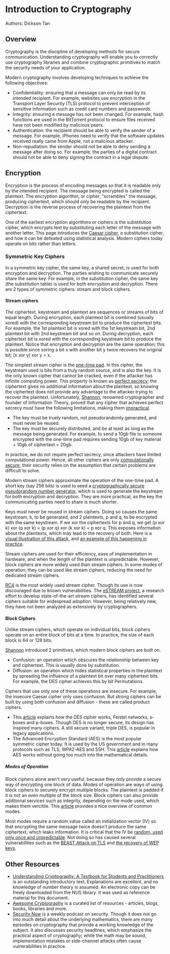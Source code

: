 # Introduction to Cryptography

Authors: Dickson Tan

## Overview

Cryptography is the discipline of developing methods for secure communication. 
Understanding cryptography will enable you to correctly use cryptography libraries and combine cryptographic primitives to match the security needs of your application.

Modern cryptography involves developing techniques to achieve the following objectives:

* Confidentiality: ensuring that a message can only be read by its intended recipient. For example, websites use encryption in the Transport Layer Security (TLS) protocol to prevent interception of sensitive information such as credit card numbers and passwords.
* Integrity: ensuring a message has not been changed. For example, hash functions are used in the BitTorrent protocol to ensure files received have not been modified by malicious peers.
* Authentication: the recipient should be able to verify the sender of a message. For example, iPhones need to verify that the software updates received really came from Apple, not a malicious attacker.
* Non-repudiation: the sender should not be able to deny sending a message after doing so. For example, the parties of a digital contract should not be able to deny signing the contract in a legal dispute.

## Encryption

Encryption is the process of encoding messages so that it is readable only by the intended recipient. The message being encrypted is called the plaintext. The encryption algorithm, or cipher, "scrambles" the message, producing ciphertext, which should only be readable by the recipient. Decryption is the reverse process of recovering the plaintext from the ciphertext.

One of the earliest encryption algorithms or ciphers is the substitution cipher, which encrypts text by substituting each letter of the message with another letter. This page introduces the [Caesar cipher](http://www.cs.trincoll.edu/~crypto/historical/caesar.html), a substitution cipher, and how it can be defeated using statistical analysis. 
Modern ciphers today operate on bits rather than letters.

### Symmetric Key Ciphers

In a symmetric key cipher, the same key, a shared secret, is used for both encryption and decryption.
The parties wishing to communicate securely share the same key. For example, in the substitution cipher, the same key (the substitution table) is used for both encryption and decryption.
There are 2 types of symmetric ciphers: stream and block ciphers.

#### Stream ciphers

The ciphertext, keystream and  plaintext are sequences or streams of bits of equal length. 
During encryption, each plaintext bit is combined (usually xored) with the corresponding keystream bit to produce the ciphertext bits. For example, the 1st plaintext bit is xored with the 1st keystream bit, 2nd plaintext bit with 2nd keystream bit and so on.
During decryption, each ciphertext bit is xored with the corresponding keystream bit to produce the plaintext.
Notice that encryption and decryption are the same operation; this is possible since xoring a bit x with another bit y twice recovers the original bit; (x xor y) xor y = x.

The simplest stream cipher is the [one-time pad](https://en.wikipedia.org/wiki/One-time_pad). In this cipher, the keystream used is bits from a truly random source, and is also the key.
It is the only known cipher that cannot be cracked, even if the attacker has infinite computing power.
This property is known as [perfect secrecy](https://crypto.stackexchange.com/questions/3896/simply-put-what-does-perfect-secrecy-mean); the ciphertext gives no additional information about the plaintext, so knowing the ciphertext does not provide any advantage to the attacker trying to recover the plaintext.
Unfortunately, [Shannon](https://www.scientificamerican.com/article/claude-e-shannon-founder/), renowned cryptographer and founder of Information Theory, proved that any cipher that achieves perfect secrecy must have the following limitations, making them [impractical](https://www.schneier.com/crypto-gram/archives/2002/1015.html#7).

* The key must be truely random, not pseudorandomly generated, and must never be reused.
* The key must be securely distributed, and be at least as long as the message being generated. For example, to send a 10gb file to someone encrypted with the one-time pad requires sending 10gb of key material + 10gb of ciphertext = 20gb.

In practice, we do not require perfect secrecy, since attackers have limited computational power. Hence, all other ciphers are only [computationally secure](https://en.wikipedia.org/wiki/Computational_hardness_assumption); their security relies on the assumption that certain problems are difficult to solve.

Modern stream ciphers approximate the operation of the one-time pad. 
A short key (say 256 bits) is used to seed a [cryptographically secure pseudorandom number generator](https://en.wikipedia.org/wiki/Cryptographically_secure_pseudorandom_number_generator), which is used to generate the keystream for both encryption and decryption.
They are more practical, as the key the communicating parties need to share is much shorter.

Keys must never be reused in stream ciphers. Doing so causes the same keystream, k, to be generated, and 2 plaintexts, p and q, to be encrypted with the same keystream. If we xor the ciphertexts for p and q, we get (p xor k) xor (q xor k) = (p xor q) xor (k xor k) = p xor q. This exposes information about the plaintexts, which may lead to the recovery of both. 
Here is a [visual illustration of this attack](https://crypto.stackexchange.com/questions/59/taking-advantage-of-one-time-pad-key-reuse), and [an example of this happening in practice](https://www.schneier.com/blog/archives/2005/01/microsoft_rc4_f.html).

Stream ciphers are used for their efficiency, ease of implementation in hardware, and when the length of the plaintext is unpredictable.
However, block ciphers are more widely used than stream ciphers. In some modes of operation, they can be used like stream ciphers, reducing the need for dedicated stream ciphers.

[RC4](https://en.wikipedia.org/wiki/RC4) is the most widely used stream cipher. Though its use is now discouraged due to known vulnerabilities. 
The [eSTREAM project](http://www.ecrypt.eu.org/stream/), a research effort to develop state-of-the-art stream ciphers, has identified several ciphers suitable for widespread adoption. However, being relatively new, they have not been analyzed as extensively by cryptographers.

#### Block Ciphers

Unlike stream ciphers, which operate on individual bits, block ciphers operate on an entire block of bits at a time. In practice, the size of each block is 64 or 128 bits.

[Shannon](https://www.scientificamerican.com/article/claude-e-shannon-founder/) introduced 2 primitives, which modern block ciphers are built on.

* Confusion: an operation which obscures the relationship between key and ciphertext. This is usually done by substitution.
* Diffusion: an operation which hides statistical properties in the plaintext by spreading the influence of a plaintext bit over many ciphertext bits. For example, the DES cipher achieves this by bit Permutations.

Ciphers that use only one of these operations are insecure. For example, the insecure Caesar cipher only uses confusion. But strong ciphers can be built by using both confusion and diffusion - these are called product ciphers.

* This [article](https://graquantum.com/blog/deciphering-encryption-des-block-cipher/) explains how the  DES cipher works, Feistel networks, s-boxes and p-boxes. Though DES is no longer secure, its design has inspired many ciphers. A still secure variant, triple DES, is popular in legacy applications.
* The Advanced Encryption Standard (AES) is the most popular symmetric cipher today. It is used by the US government and in many protocols such as TLS, WPA2-AES and SSH. This [article](https://graquantum.com/blog/deciphering-encryption-aes-block-cipher/) explains how AES works without going too much into the mathematical details.

##### Modes of Operation

Block ciphers alone aren't very useful, because they only provide a secure way of encrypting one block of data. 
Modes of operation are ways of using block ciphers to securely encrypt multiple blocks. 
The plaintext is padded if it is not an even multiple of the block size.
Block ciphers can also provide additional services such as integrity, depending on the mode used, which makes them vercitile. 
This [article](http://www.crypto-it.net/eng/theory/modes-of-block-ciphers.html) provides a nice overview of common modes. 

Most modes require a random value called an initialization vector (IV) so that encrypting the same message twice doesn't produce the same ciphertext, which leaks information. 
It is critical that the IV be [random, used only once and unpredictable](https://defuse.ca/cbcmodeiv.htm). Not doing so has caused several vulnerabilities such as the [BEAST Attack on TLS](http://www.educatedguesswork.org/2011/09/security_impact_of_the_rizzodu.html) and [the recovery of WEP keys](https://en.wikipedia.org/wiki/Wired_Equivalent_Privacy).

## Other Resources

* [Understanding Cryptography: A Textbook for Students and Practitioners](https://www.amazon.com/Understanding-Cryptography-Textbook-Students-Practitioners/dp/3642041000) is an outstanding introductory text. Explanations are excellent, and no knowledge of number theory is assumed. An electronic copy can be freely downloaded from the NUS library. It was used as reference material for this document.
* [Awesome Cryptography](https://github.com/sobolevn/awesome-cryptography) is a curated list of resources - articles, blogs, books, libraries and more.
* [Security Now](https://grc.com/sn) is a weekly podcast on security. Though it does not go into much detail about the underlying mathematics, there are many episodes on cryptography that provide a working knowledge of the subject. It also discusses security headlines, which emphasize the practical aspect of cryptography; while the math may be sound, implementation mistakes or side-channel attacks often cause vulnerabilities in practice.